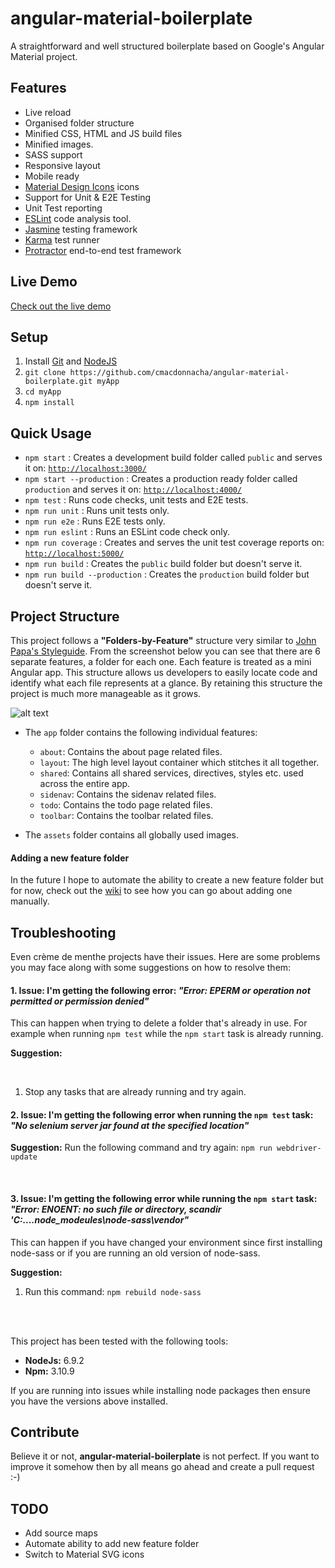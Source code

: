 # angular-material-boilerplate
A straightforward and well structured boilerplate based on Google's Angular Material project.

## Features
* Live reload
* Organised folder structure
* Minified CSS, HTML and JS build files
* Minified images.
* SASS support
* Responsive layout
* Mobile ready
* [Material Design Icons](https://material.io/icons/) icons
* Support for Unit & E2E Testing
* Unit Test reporting
* [ESLint](http://eslint.org/) code analysis tool.
* [Jasmine](http://jasmine.github.io/2.3/introduction.html) testing framework
* [Karma](http://karma-runner.github.io/0.13/index.html) test runner
* [Protractor](https://angular.github.io/protractor/#/)  end-to-end test framework

## Live Demo
[Check out the live demo](http://cmacdonnacha.github.io/angular-material-boilerplate/)

## Setup
1. Install [Git](https://git-scm.com/downloads) and [NodeJS](http://nodejs.org/)
2. `git clone https://github.com/cmacdonnacha/angular-material-boilerplate.git myApp`
3. `cd myApp`
4. `npm install`

## Quick Usage
* `npm start` : Creates a development build folder called `public` and serves it on: [`http://localhost:3000/`](http://localhost:3000/)
* `npm start --production` : Creates a production ready folder called `production` and serves it on: [`http://localhost:4000/`](http://localhost:4000/)
* `npm test` : Runs code checks, unit tests and E2E tests.
* `npm run unit` : Runs unit tests only.
* `npm run e2e` : Runs E2E tests only. 
* `npm run eslint` : Runs an ESLint code check only.
* `npm run coverage` : Creates and serves the unit test coverage reports on: [`http://localhost:5000/`](http://localhost:5000/)
* `npm run build` : Creates the `public` build folder but doesn't serve it.
* `npm run build --production` : Creates the `production` build folder but doesn't serve it.

## Project Structure
This project follows a **"Folders-by-Feature"** structure very similar to [John Papa's Styleguide](https://github.com/johnpapa/angular-styleguide#application-structure). From the screenshot below you can see that there are 6 separate features, a folder for each one.
Each feature is treated as a mini Angular app. This structure allows us developers to easily locate code and identify what each file represents at a glance.
By retaining this structure the project is much more manageable as it grows.

![alt text](http://i.imgur.com/9jYKIoi.png "Folders-by-Feature structure")

* The `app` folder contains the following individual features:
    * `about`: Contains the about page related files.
    * `layout`: The high level layout container which stitches it all together.
    * `shared`: Contains all shared services, directives, styles etc. used across the entire app.
    * `sidenav`: Contains the sidenav related files.
    * `todo`: Contains the todo page related files.
    * `toolbar`: Contains the toolbar related files.

* The `assets` folder contains all globally used images.

#### Adding a new feature folder
In the future I hope to automate the ability to create a new feature folder but for now, check out the [wiki](https://github.com/cmacdonnacha/angular-material-boilerplate/wiki/How-to-add-your-own-feature-folder) to see how you can go about adding one manually.

## Troubleshooting
Even crème de menthe projects have their issues. Here are some problems you may face along with some suggestions on how to resolve them:

#### 1. Issue: I'm getting the following error: ***"Error: EPERM or operation not permitted or permission denied"***
This can happen when trying to delete a folder that's already in use. For example when running `npm test` while the `npm start` task is already running.

**Suggestion:**

<br>

1. Stop any tasks that are already running and try again.

#### 2. Issue: I'm getting the following error when running the `npm test` task: ***"No selenium server jar found at the specified location"***
**Suggestion:** Run the following command and try again: `npm run webdriver-update`

<br>

#### 3. Issue: I'm getting the following error while running the `npm start` task: ***"Error: ENOENT: no such file or directory, scandir 'C:....node_modeules\node-sass\vendor"***
This can happen if you have changed your environment since first installing node-sass or if you are running an old version of node-sass.

**Suggestion:**

1. Run this command: `npm rebuild node-sass`
<br>
<br>

This project has been tested with the following tools:
* **NodeJs:** 6.9.2
* **Npm:** 3.10.9

If you are running into issues while installing node packages then ensure you have the versions above installed.

## Contribute
Believe it or not, **angular-material-boilerplate** is not perfect. If you want to improve it somehow then by all means go ahead and create a pull request :-)

## TODO
- Add source maps
- Automate ability to add new feature folder
- Switch to Material SVG icons
